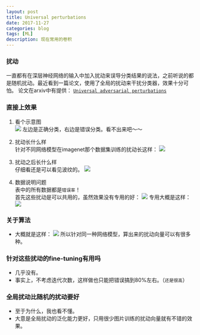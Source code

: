 ```yaml
---
layout: post
title: Universal perturbations
date: 2017-11-27
categories: blog
tags: [ML]
description: 现在常用的卷积
---
```


### 扰动
一直都有在深层神经网络的输入中加入扰动来误导分类结果的说法，之前听说的都是随机扰动。最近看到一篇论文，使用了全局的扰动来干扰分类器，效果十分可怕。
论文在arxiv中有提供：
[``Universal adversarial perturbations``](https://arxiv.org/abs/1610.08401) 

### 直接上效果
1. 看个示意图  
![](https://raw.githubusercontent.com/zkm670541684/zkm670541684.github.io/master/assets/image/uap_1.png )
左边是正确分类，右边是错误分类。看不出来吧～～

2. 扰动长什么样  
针对不同网络模型在imagenet那个数据集训练的扰动长这样：
![](https://raw.githubusercontent.com/zkm670541684/zkm670541684.github.io/master/assets/image/uap_2.png )

3. 扰动之后长什么样  
仔细看还是可以看见波纹的。
![](https://raw.githubusercontent.com/zkm670541684/zkm670541684.github.io/master/assets/image/uap_3.png )

4. 数据说明问题  
表中的所有数据都是`错误率`！  
首先这些扰动是可以共用的，虽然效果没有专用的好：
![](https://raw.githubusercontent.com/zkm670541684/zkm670541684.github.io/master/assets/image/uap_4.png )
专用大概是这样：
 ![](https://raw.githubusercontent.com/zkm670541684/zkm670541684.github.io/master/assets/image/uap_5.png )

### 关于算法
* 大概就是这样：
![](https://raw.githubusercontent.com/zkm670541684/zkm670541684.github.io/master/assets/image/uap_6.png )
所以针对同一种网络模型，算出来的扰动向量可以有很多种。

### 针对这些扰动的fine-tuning有用吗
* 几乎没有。
* 事实上，不考虑迭代次数，这样做也只能把错误搞到80%左右。（`还是很高`）

### 全局扰动比随机的扰动要好
* 至于为什么，我也看不懂。
* 大意是全局扰动的泛化能力更好，只用很少图片训练的扰动向量就有不错的效果。